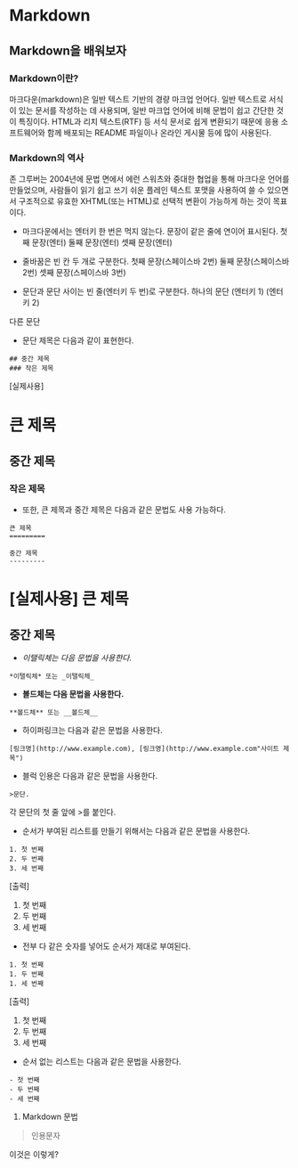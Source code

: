 # Markdown
## Markdown을 배워보자


### Markdown이란?
마크다운(markdown)은 일반 텍스트 기반의 경량 마크업 언어다. 일반 텍스트로 서식이 있는 문서를 작성하는 데 사용되며, 일반 마크업 언어에 비해 문법이 쉽고 간단한 것이 특징이다. HTML과 리치 텍스트(RTF) 등 서식 문서로 쉽게 변환되기 때문에 응용 소프트웨어와 함께 배포되는 README 파일이나 온라인 게시물 등에 많이 사용된다.


### Markdown의 역사
존 그루버는 2004년에 문법 면에서 에런 스워츠와 중대한 협업을 통해 마크다운 언어를 만들었으며, 사람들이 읽기 쉽고 쓰기 쉬운 플레인 텍스트 포맷을 사용하여 쓸 수 있으면서 구조적으로 유효한 XHTML(또는 HTML)로 선택적 변환이 가능하게 하는 것이 목표이다.


* 마크다운에서는 엔터키 한 번은 먹지 않는다. 문장이 같은 줄에 연이어 표시된다.
첫째 문장(엔터)
둘째 문장(엔터)
셋째 문장(엔터)
   
   

* 줄바꿈은 빈 칸 두 개로 구분한다.
첫째 문장(스페이스바 2번)  둘째 문장(스페이스바 2번)  셋째 문장(스페이스바 3번)
   
   

* 문단과 문단 사이는 빈 줄(엔터키 두 번)로 구분한다.
하나의 문단
(엔터키 1)
(엔터키 2)


다른 문단
   


* 문단 제목은 다음과 같이 표현한다.
``` # 큰 제목
## 중간 제목
### 작은 제목
```
[실제사용]
# 큰 제목
## 중간 제목
### 작은 제목
   

   
* 또한, 큰 제목과 중간 제목은 다음과 같은 문법도 사용 가능하다.
```
큰 제목
=========

중간 제목
---------
```
[실제사용]
큰 제목
=======
중간 제목
-------

   

   
* *이탤릭체는 다음 문법을 사용한다.* 
```
*이탤릭체* 또는 _이탤릭체_
```
   


* **볼드체는 다음 문법을 사용한다.**
```
**볼드체** 또는 __볼드체__
```
   

   
* 하이퍼링크는 다음과 같은 문법을 사용한다.
```
[링크명](http://www.example.com), [링크명](http://www.example.com"사이트 제목")
```
   

   
* 블럭 인용은 다음과 같은 문법을 사용한다.
   
`>문단.`
   
각 문단의 첫 줄 앞에 >를 붙인다.
   

   
* 순서가 부여된 리스트를 만들기 위해서는 다음과 같은 문법을 사용한다.
```
1. 첫 번째
2. 두 번째
3. 세 번째
```
[출력]
1. 첫 번째
2. 두 번째
3. 세 번째
   

   
* 전부 다 같은 숫자를 넣어도 순서가 제대로 부여된다.
```
1. 첫 번째
1. 두 번째
1. 세 번째
```
[출력]
1. 첫 번째
1. 두 번째
1. 세 번째
   

   
* 순서 없는 리스트는 다음과 같은 문법을 사용한다.
```
- 첫 번째
- 두 번째
- 세 번째
```
   


1. Markdown 문법
> 인용문자
   
이것은 이렇게?